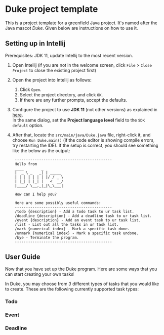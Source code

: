 # Duke project template

This is a project template for a greenfield Java project. It's named after the Java mascot _Duke_. Given below are instructions on how to use it.

## Setting up in Intellij

Prerequisites: JDK 11, update Intellij to the most recent version.

1. Open Intellij (if you are not in the welcome screen, click `File` > `Close Project` to close the existing project first)
1. Open the project into Intellij as follows:
   1. Click `Open`.
   1. Select the project directory, and click `OK`.
   1. If there are any further prompts, accept the defaults.
1. Configure the project to use **JDK 11** (not other versions) as explained in [here](https://www.jetbrains.com/help/idea/sdk.html#set-up-jdk).<br>
   In the same dialog, set the **Project language level** field to the `SDK default` option.
1. After that, locate the `src/main/java/Duke.java` file, right-click it, and choose `Run Duke.main()` (if the code editor is showing compile errors, try restarting the IDE). If the setup is correct, you should see something like the below as the output:

   ```
    --------------------------------------------
    Hello from
    ____        _
    |  _ \ _   _| | _____
    | | | | | | | |/ / _ \
    | |_| | |_| |   <  __/
    |____/ \__,_|_|\_\___|

    How can I help you?

    Here are some possibly useful commands:
    --------------------------------------------
    /todo {description} - Add a todo task to ur task list.
    /deadline {description} - Add a deadline task to ur task list.
    /event {description} - Add an event task to ur task list.
    /list - List out all the tasks in ur task list.
    /mark {numerical index} - Mark a specific task done.
    /unmark {numerical index} - Mark a specific task undone.
    /bye - Terminate the program.
    --------------------------------------------

   ```

## User Guide

Now that you have set up the Duke program. Here are some ways that you can start creating your own tasks!

In Duke, you may choose from _3_ different types of tasks that you would like to create. These are the following currently supported task types:

### Todo

### Event

### Deadline
